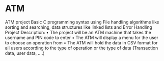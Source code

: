 # ATM
ATM project 
Basic C programming syntax using File handling algorithms like sorting and searching, data structures like linked lists and Error Handling
Project Description:
• The project will be an ATM machine that takes the username and PIN code to enter
• The ATM will display a menu for the user to choose an operation from
• The ATM will hold the data in CSV format for all users according to the type of
operation or the type of data (Transaction data, user data, ….)
